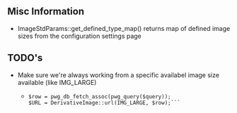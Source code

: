 
## Misc Information
- ImageStdParams::get_defined_type_map() returns map of defined image sizes from the configuration settings page


## TODO's
- Make sure we're always working from a specific availabel image size available (like IMG_LARGE)
  - ```$query = 'SELECT * FROM ' . IMAGES_TABLE . ' WHERE id=' . $page['image_id'] . ' LIMIT 1;';
    $row = pwg_db_fetch_assoc(pwg_query($query));
    $URL = DerivativeImage::url(IMG_LARGE, $row);```
